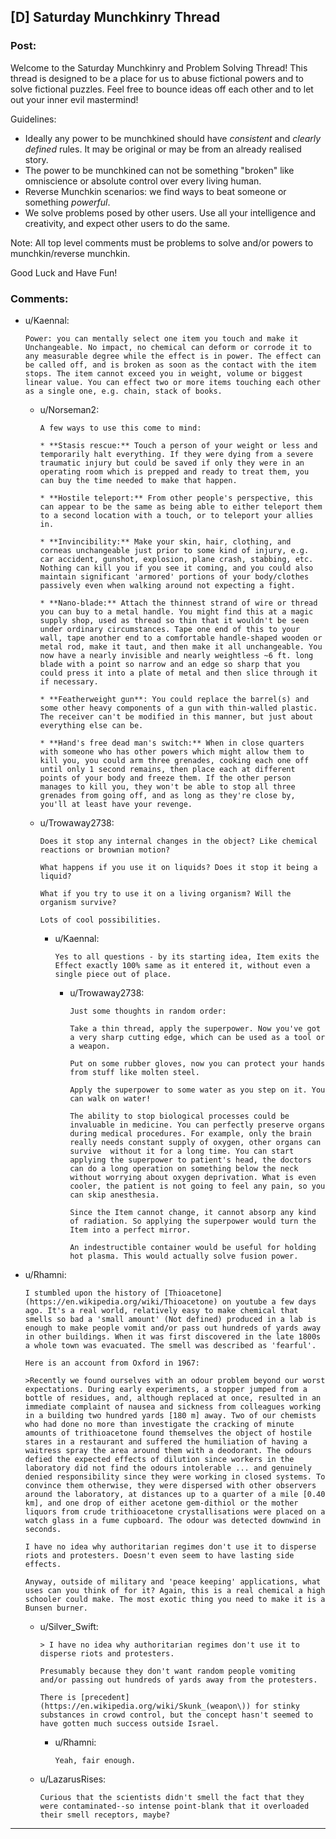 ## [D] Saturday Munchkinry Thread

### Post:

Welcome to the Saturday Munchkinry and Problem Solving Thread! This thread is designed to be a place for us to abuse fictional powers and to solve fictional puzzles. Feel free to bounce ideas off each other and to let out your inner evil mastermind! 

Guidelines:

* Ideally any power to be munchkined should have *consistent* and *clearly defined* rules. It may be original or may be from an already realised story.
* The power to be munchkined can not be something "broken" like omniscience or absolute control over every living human.
* Reverse Munchkin scenarios: we find ways to beat someone or something  *powerful*.
* We solve problems posed by other users. Use all your intelligence and creativity, and expect other users to do the same.

Note: All top level comments must be problems to solve and/or powers to munchkin/reverse munchkin.

Good Luck and Have Fun!

### Comments:

- u/Kaennal:
  ```
  Power: you can mentally select one item you touch and make it Unchangeable. No impact, no chemical can deform or corrode it to any measurable degree while the effect is in power. The effect can be called off, and is broken as soon as the contact with the item stops. The item cannot exceed you in weight, volume or biggest linear value. You can effect two or more items touching each other as a single one, e.g. chain, stack of books.
  ```

  - u/Norseman2:
    ```
    A few ways to use this come to mind:

    * **Stasis rescue:** Touch a person of your weight or less and temporarily halt everything. If they were dying from a severe traumatic injury but could be saved if only they were in an operating room which is prepped and ready to treat them, you can buy the time needed to make that happen.

    * **Hostile teleport:** From other people's perspective, this can appear to be the same as being able to either teleport them to a second location with a touch, or to teleport your allies in.

    * **Invincibility:** Make your skin, hair, clothing, and corneas unchangeable just prior to some kind of injury, e.g. car accident, gunshot, explosion, plane crash, stabbing, etc. Nothing can kill you if you see it coming, and you could also maintain significant 'armored' portions of your body/clothes passively even when walking around not expecting a fight.

    * **Nano-blade:** Attach the thinnest strand of wire or thread you can buy to a metal handle. You might find this at a magic supply shop, used as thread so thin that it wouldn't be seen under ordinary circumstances. Tape one end of this to your wall, tape another end to a comfortable handle-shaped wooden or metal rod, make it taut, and then make it all unchangeable. You now have a nearly invisible and nearly weightless ~6 ft. long blade with a point so narrow and an edge so sharp that you could press it into a plate of metal and then slice through it if necessary.

    * **Featherweight gun**: You could replace the barrel(s) and some other heavy components of a gun with thin-walled plastic. The receiver can't be modified in this manner, but just about everything else can be.

    * **Hand's free dead man's switch:** When in close quarters with someone who has other powers which might allow them to kill you, you could arm three grenades, cooking each one off until only 1 second remains, then place each at different points of your body and freeze them. If the other person manages to kill you, they won't be able to stop all three grenades from going off, and as long as they're close by, you'll at least have your revenge.
    ```

  - u/Trowaway2738:
    ```
    Does it stop any internal changes in the object? Like chemical reactions or brownian motion? 

    What happens if you use it on liquids? Does it stop it being a liquid?

    What if you try to use it on a living organism? Will the organism survive? 

    Lots of cool possibilities.
    ```

    - u/Kaennal:
      ```
      Yes to all questions - by its starting idea, Item exits the Effect exactly 100% same as it entered it, without even a single piece out of place.
      ```

      - u/Trowaway2738:
        ```
        Just some thoughts in random order:

        Take a thin thread, apply the superpower. Now you've got a very sharp cutting edge, which can be used as a tool or a weapon.

        Put on some rubber gloves, now you can protect your hands from stuff like molten steel.

        Apply the superpower to some water as you step on it. You can walk on water!

        The ability to stop biological processes could be invaluable in medicine. You can perfectly preserve organs during medical procedures. For example, only the brain really needs constant supply of oxygen, other organs can survive  without it for a long time. You can start applying the superpower to patient's head, the doctors can do a long operation on something below the neck without worrying about oxygen deprivation. What is even cooler, the patient is not going to feel any pain, so you can skip anesthesia. 

        Since the Item cannot change, it cannot absorp any kind of radiation. So applying the superpower would turn the Item into a perfect mirror. 

        An indestructible container would be useful for holding hot plasma. This would actually solve fusion power.
        ```

- u/Rhamni:
  ```
  I stumbled upon the history of [Thioacetone](https://en.wikipedia.org/wiki/Thioacetone) on youtube a few days ago. It's a real world, relatively easy to make chemical that smells so bad a 'small amount' (Not defined) produced in a lab is enough to make people vomit and/or pass out hundreds of yards away in other buildings. When it was first discovered in the late 1800s a whole town was evacuated. The smell was described as 'fearful'.

  Here is an account from Oxford in 1967:

  >Recently we found ourselves with an odour problem beyond our worst expectations. During early experiments, a stopper jumped from a bottle of residues, and, although replaced at once, resulted in an immediate complaint of nausea and sickness from colleagues working in a building two hundred yards [180 m] away. Two of our chemists who had done no more than investigate the cracking of minute amounts of trithioacetone found themselves the object of hostile stares in a restaurant and suffered the humiliation of having a waitress spray the area around them with a deodorant. The odours defied the expected effects of dilution since workers in the laboratory did not find the odours intolerable ... and genuinely denied responsibility since they were working in closed systems. To convince them otherwise, they were dispersed with other observers around the laboratory, at distances up to a quarter of a mile [0.40 km], and one drop of either acetone gem-dithiol or the mother liquors from crude trithioacetone crystallisations were placed on a watch glass in a fume cupboard. The odour was detected downwind in seconds.

  I have no idea why authoritarian regimes don't use it to disperse riots and protesters. Doesn't even seem to have lasting side effects.

  Anyway, outside of military and 'peace keeping' applications, what uses can you think of for it? Again, this is a real chemical a high schooler could make. The most exotic thing you need to make it is a Bunsen burner.
  ```

  - u/Silver_Swift:
    ```
    > I have no idea why authoritarian regimes don't use it to disperse riots and protesters. 

    Presumably because they don't want random people vomiting and/or passing out hundreds of yards away from the protesters. 

    There is [precedent](https://en.wikipedia.org/wiki/Skunk_(weapon\)) for stinky substances in crowd control, but the concept hasn't seemed to have gotten much success outside Israel.
    ```

    - u/Rhamni:
      ```
      Yeah, fair enough.
      ```

  - u/LazarusRises:
    ```
    Curious that the scientists didn't smell the fact that they were contaminated--so intense point-blank that it overloaded their smell receptors, maybe?
    ```

---

